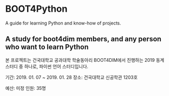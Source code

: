 # BOOT4Python

A guide for learning Python and know-how of projects.

## A study for boot4dim members, and any person who want to learn Python

본 프로젝트는 건국대학교 공과대학 학술동아리 BOOT4DIM에서 진행하는 2019 동계 스터디 중 하나로, 파이썬 언어 스터디입니다.

기간: 2019. 01. 07 ~ 2019. 01. 28
장소: 건국대학교 신공학관 1203호

예산: 미정
인원: 35명
